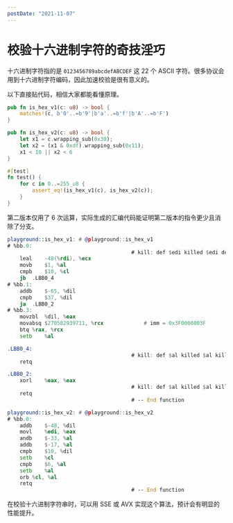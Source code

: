 ```yaml
---
postDate: "2021-11-07"
---
```


# 校验十六进制字符的奇技淫巧

十六进制字符指的是 `0123456789abcdefABCDEF` 这 22 个 ASCII 字符。很多协议会用到十六进制字符编码，因此加速校验是很有意义的。

以下直接贴代码，相信大家都能看懂原理。

```rust
pub fn is_hex_v1(c: u8) -> bool {
    matches!(c, b'0'..=b'9'|b'a'..=b'f'|b'A'..=b'F')
}

pub fn is_hex_v2(c: u8) -> bool {
    let x1 = c.wrapping_sub(0x30);
    let x2 = (x1 & 0xdf).wrapping_sub(0x11);
    x1 < 10 || x2 < 6
}

#[test]
fn test() {
    for c in 0..=255_u8 {
        assert_eq!(is_hex_v1(c), is_hex_v2(c));
    }
}
```

第二版本仅用了 6 次运算，实际生成的汇编代码能证明第二版本的指令更少且消除了分支。

```asm
playground::is_hex_v1: # @playground::is_hex_v1
# %bb.0:
                                        # kill: def $edi killed $edi def $rdi
	leal	-48(%rdi), %ecx
	movb	$1, %al
	cmpb	$10, %cl
	jb	.LBB0_4
# %bb.1:
	addb	$-65, %dil
	cmpb	$37, %dil
	ja	.LBB0_2
# %bb.3:
	movzbl	%dil, %eax
	movabsq	$270582939711, %rcx             # imm = 0x3F0000003F
	btq	%rax, %rcx
	setb	%al

.LBB0_4:
                                        # kill: def $al killed $al killed $eax
	retq

.LBB0_2:
	xorl	%eax, %eax
                                        # kill: def $al killed $al killed $eax
	retq
                                        # -- End function

playground::is_hex_v2: # @playground::is_hex_v2
# %bb.0:
	addb	$-48, %dil
	movl	%edi, %eax
	andb	$-33, %al
	addb	$-17, %al
	cmpb	$10, %dil
	setb	%cl
	cmpb	$6, %al
	setb	%al
	orb	%cl, %al
	retq
                                        # -- End function
```

在校验十六进制字符串时，可以用 SSE 或 AVX 实现这个算法，预计会有明显的性能提升。
